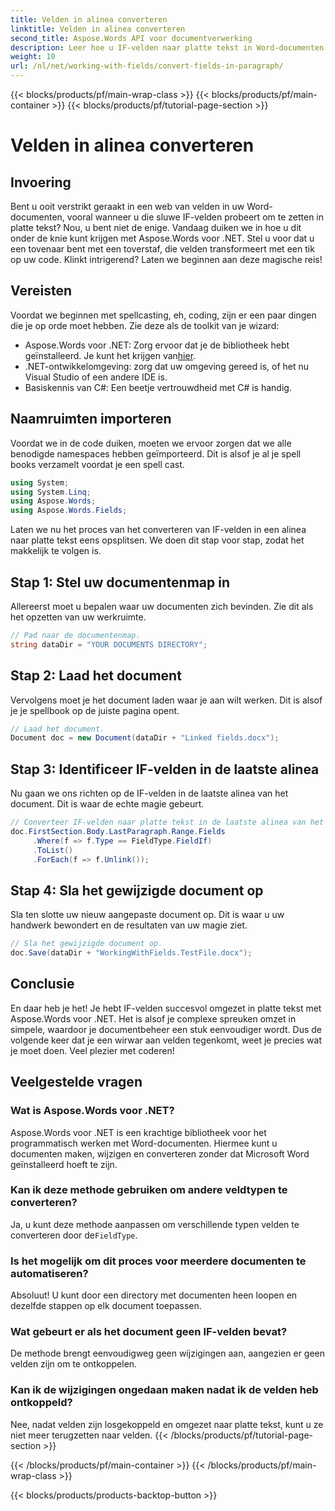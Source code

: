 ```yaml
---
title: Velden in alinea converteren
linktitle: Velden in alinea converteren
second_title: Aspose.Words API voor documentverwerking
description: Leer hoe u IF-velden naar platte tekst in Word-documenten kunt converteren met Aspose.Words voor .NET met deze gedetailleerde, stapsgewijze handleiding.
weight: 10
url: /nl/net/working-with-fields/convert-fields-in-paragraph/
---
```


{{< blocks/products/pf/main-wrap-class >}}
{{< blocks/products/pf/main-container >}}
{{< blocks/products/pf/tutorial-page-section >}}

# Velden in alinea converteren

## Invoering

Bent u ooit verstrikt geraakt in een web van velden in uw Word-documenten, vooral wanneer u die sluwe IF-velden probeert om te zetten in platte tekst? Nou, u bent niet de enige. Vandaag duiken we in hoe u dit onder de knie kunt krijgen met Aspose.Words voor .NET. Stel u voor dat u een tovenaar bent met een toverstaf, die velden transformeert met een tik op uw code. Klinkt intrigerend? Laten we beginnen aan deze magische reis!

## Vereisten

Voordat we beginnen met spellcasting, eh, coding, zijn er een paar dingen die je op orde moet hebben. Zie deze als de toolkit van je wizard:

-  Aspose.Words voor .NET: Zorg ervoor dat je de bibliotheek hebt geïnstalleerd. Je kunt het krijgen van[hier](https://releases.aspose.com/words/net/).
- .NET-ontwikkelomgeving: zorg dat uw omgeving gereed is, of het nu Visual Studio of een andere IDE is.
- Basiskennis van C#: Een beetje vertrouwdheid met C# is handig.

## Naamruimten importeren

Voordat we in de code duiken, moeten we ervoor zorgen dat we alle benodigde namespaces hebben geïmporteerd. Dit is alsof je al je spell books verzamelt voordat je een spell cast.

```csharp
using System;
using System.Linq;
using Aspose.Words;
using Aspose.Words.Fields;
```

Laten we nu het proces van het converteren van IF-velden in een alinea naar platte tekst eens opsplitsen. We doen dit stap voor stap, zodat het makkelijk te volgen is.

## Stap 1: Stel uw documentenmap in

Allereerst moet u bepalen waar uw documenten zich bevinden. Zie dit als het opzetten van uw werkruimte.

```csharp
// Pad naar de documentenmap.
string dataDir = "YOUR DOCUMENTS DIRECTORY";
```

## Stap 2: Laad het document

Vervolgens moet je het document laden waar je aan wilt werken. Dit is alsof je je spellbook op de juiste pagina opent.

```csharp
// Laad het document.
Document doc = new Document(dataDir + "Linked fields.docx");
```

## Stap 3: Identificeer IF-velden in de laatste alinea

Nu gaan we ons richten op de IF-velden in de laatste alinea van het document. Dit is waar de echte magie gebeurt.

```csharp
// Converteer IF-velden naar platte tekst in de laatste alinea van het document.
doc.FirstSection.Body.LastParagraph.Range.Fields
     .Where(f => f.Type == FieldType.FieldIf)
     .ToList()
     .ForEach(f => f.Unlink());
```

## Stap 4: Sla het gewijzigde document op

Sla ten slotte uw nieuw aangepaste document op. Dit is waar u uw handwerk bewondert en de resultaten van uw magie ziet.

```csharp
// Sla het gewijzigde document op.
doc.Save(dataDir + "WorkingWithFields.TestFile.docx");
```

## Conclusie

En daar heb je het! Je hebt IF-velden succesvol omgezet in platte tekst met Aspose.Words voor .NET. Het is alsof je complexe spreuken omzet in simpele, waardoor je documentbeheer een stuk eenvoudiger wordt. Dus de volgende keer dat je een wirwar aan velden tegenkomt, weet je precies wat je moet doen. Veel plezier met coderen!

## Veelgestelde vragen

### Wat is Aspose.Words voor .NET?
Aspose.Words voor .NET is een krachtige bibliotheek voor het programmatisch werken met Word-documenten. Hiermee kunt u documenten maken, wijzigen en converteren zonder dat Microsoft Word geïnstalleerd hoeft te zijn.

### Kan ik deze methode gebruiken om andere veldtypen te converteren?
 Ja, u kunt deze methode aanpassen om verschillende typen velden te converteren door de`FieldType`.

### Is het mogelijk om dit proces voor meerdere documenten te automatiseren?
Absoluut! U kunt door een directory met documenten heen loopen en dezelfde stappen op elk document toepassen.

### Wat gebeurt er als het document geen IF-velden bevat?
De methode brengt eenvoudigweg geen wijzigingen aan, aangezien er geen velden zijn om te ontkoppelen.

### Kan ik de wijzigingen ongedaan maken nadat ik de velden heb ontkoppeld?
Nee, nadat velden zijn losgekoppeld en omgezet naar platte tekst, kunt u ze niet meer terugzetten naar velden.
{{< /blocks/products/pf/tutorial-page-section >}}

{{< /blocks/products/pf/main-container >}}
{{< /blocks/products/pf/main-wrap-class >}}

{{< blocks/products/products-backtop-button >}}
